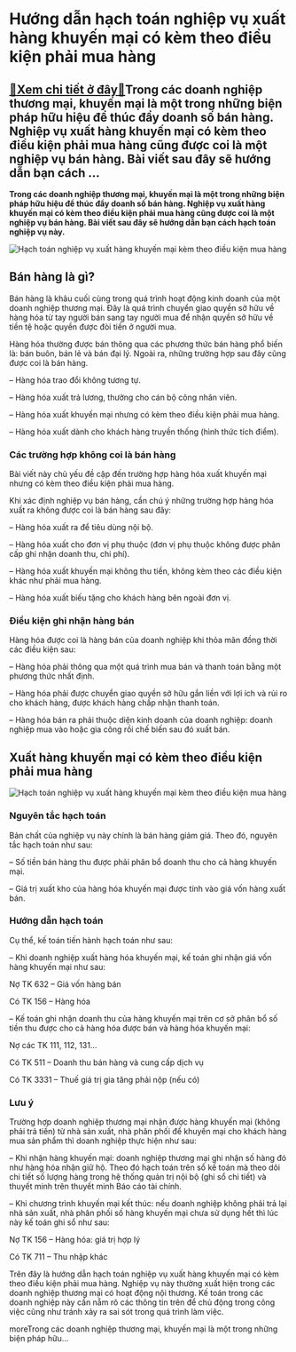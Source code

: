 Hướng dẫn hạch toán nghiệp vụ xuất hàng khuyến mại có kèm theo điều kiện phải mua hàng
======================================================================================

[:gift:Xem chi tiết ở đây:gift:](https://hddtvn.com/huong-dan-hach-toan-nghiep-vu-xuat-hang-khuyen-mai-co-kem-theo-dieu-kien-phai-mua-hang/)Trong các doanh nghiệp thương mại, khuyến mại là một trong những biện pháp hữu hiệu để thúc đẩy doanh số bán hàng. Nghiệp vụ xuất hàng khuyến mại có kèm theo điều kiện phải mua hàng cũng được coi là một nghiệp vụ bán hàng. Bài viết sau đây sẽ hướng dẫn bạn cách …
-----------------------------------------------------------------------------------------------------------------------------------------------------------------------------------------------------------------------------------------------------------------------

**Trong các doanh nghiệp thương mại, khuyến mại là một trong những biện pháp hữu hiệu để thúc đẩy doanh số bán hàng. Nghiệp vụ xuất hàng khuyến mại có kèm theo điều kiện phải mua hàng cũng được coi là một nghiệp vụ bán hàng. Bài viết sau đây sẽ hướng dẫn bạn cách hạch toán nghiệp vụ này.**


![Hạch toán nghiệp vụ xuất hàng khuyến mại kèm theo điều kiện mua hàng](https://hddtvn.com/wp-content/uploads/2021/01/Quytrinhbanhang.jpg "Hạch toán nghiệp vụ xuất hàng khuyến mại kèm theo điều kiện mua hàng")


Bán hàng là gì?
---------------


Bán hàng là khâu cuối cùng trong quá trình hoạt động kinh doanh của một doanh nghiệp thương mại. Đây là quá trình chuyển giao quyền sở hữu về hàng hóa từ tay người bán sang tay người mua để nhận quyền sở hữu về tiền tệ hoặc quyền được đòi tiền ở người mua.


Hàng hóa thường được bán thông qua các phương thức bán hàng phổ biến là: bán buôn, bán lẻ và bán đại lý. Ngoài ra, những trường hợp sau đây cũng được coi là bán hàng.


– Hàng hóa trao đổi không tương tự.


– Hàng hóa xuất trả lương, thưởng cho cán bộ công nhân viên.


– Hàng hóa xuất khuyến mại nhưng có kèm theo điều kiện phải mua hàng.


– Hàng hóa xuất dành cho khách hàng truyền thống (hình thức tích điểm).


### Các trường hợp không coi là bán hàng


Bài viết này chủ yếu đề cập đến trường hợp hàng hóa xuất khuyến mại nhưng có kèm theo điều kiện phải mua hàng.


Khi xác định nghiệp vụ bán hàng, cần chú ý những trường hợp hàng hóa xuất ra không được coi là bán hàng sau đây:


– Hàng hóa xuất ra để tiêu dùng nội bộ.


– Hàng hóa xuất cho đơn vị phụ thuộc (đơn vị phụ thuộc không được phân cấp ghi nhận doanh thu, chi phí).


– Hàng hóa xuất khuyến mại không thu tiền, không kèm theo các điều kiện khác như phải mua hàng.


– Hàng hóa xuất biếu tặng cho khách hàng bên ngoài đơn vị.


### Điều kiện ghi nhận hàng bán


Hàng hóa được coi là hàng bán của doanh nghiệp khi thỏa mãn đồng thời các điều kiện sau:


– Hàng hóa phải thông qua một quá trình mua bán và thanh toán bằng một phương thức nhất định.


– Hàng hóa phải được chuyển giao quyền sở hữu gắn liền với lợi ích và rủi ro cho khách hàng, được khách hàng chấp nhận thanh toán.


– Hàng hóa bán ra phải thuộc diện kinh doanh của doanh nghiệp: doanh nghiệp mua vào hoặc gia công rồi chế biến sau đó xuất bán.


Xuất hàng khuyến mại có kèm theo điều kiện phải mua hàng
--------------------------------------------------------


![Hạch toán nghiệp vụ xuất hàng khuyến mại kèm theo điều kiện mua hàng](https://hddtvn.com/wp-content/uploads/2021/01/cong-viec-cua-nhan-vien-tC6B0-van-ban-hang3.jpg "Hạch toán nghiệp vụ xuất hàng khuyến mại kèm theo điều kiện mua hàng")


### Nguyên tắc hạch toán


Bản chất của nghiệp vụ này chính là bán hàng giảm giá. Theo đó, nguyên tắc hạch toán như sau:


– Số tiền bán hàng thu được phải phân bổ doanh thu cho cả hàng khuyến mại.


– Giá trị xuất kho của hàng hóa khuyến mại được tính vào giá vốn hàng xuất bán.


### Hướng dẫn hạch toán


Cụ thể, kế toán tiến hành hạch toán như sau:


– Khi doanh nghiệp xuất hàng hóa khuyến mại, kế toán ghi nhận giá vốn hàng khuyến mại như sau:


Nợ TK 632 – Giá vốn hàng bán


Có TK 156 – Hàng hóa


– Kế toán ghi nhận doanh thu của hàng khuyến mại trên cơ sở phân bổ số tiền thu được cho cả hàng hóa được bán và hàng hóa khuyến mại:


Nợ các TK 111, 112, 131…


Có TK 511 – Doanh thu bán hàng và cung cấp dịch vụ


Có TK 3331 – Thuế giá trị gia tăng phải nộp (nếu có)


### Lưu ý


Trường hợp doanh nghiệp thương mại nhận được hàng khuyến mại (không phải trả tiền) từ nhà sản xuất, nhà phân phối để khuyến mại cho khách hàng mua sản phẩm thì doanh nghiệp thực hiện như sau:


– Khi nhận hàng khuyến mại: doanh nghiệp thương mại ghi nhận số hàng đó như hàng hóa nhận giữ hộ. Theo đó hạch toán trên sổ kế toán mà theo dõi chi tiết số lượng hàng trong hệ thống quản trị nội bộ (ghi sổ chi tiết) và thuyết minh trên thuyết minh Báo cáo tài chính.


– Khi chương trình khuyến mại kết thúc: nếu doanh nghiệp không phải trả lại nhà sản xuất, nhà phân phối số hàng khuyến mại chưa sử dụng hết thì lúc này kế toán ghi sổ như sau:


Nợ TK 156 – Hàng hóa: giá trị hợp lý


Có TK 711 – Thu nhập khác


Trên đây là hướng dẫn hạch toán nghiệp vụ xuất hàng khuyến mại có kèm theo điều kiện phải mua hàng. Nghiệp vụ này thường xuất hiện trong các doanh nghiệp thương mại có hoạt động nội thương. Kế toán trong các doanh nghiệp này cần nẵm rõ các thông tin trên để chủ động trong công việc cũng như tránh xảy ra sai sót trong quá trình làm việc.


moreTrong các doanh nghiệp thương mại, khuyến mại là một trong những biện pháp hữu…

